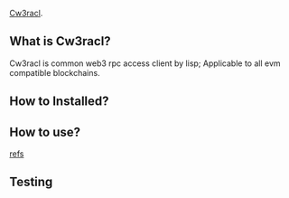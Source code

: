 [Cw3racl](https://github.com/Wilfrider/Cw3racl.git).

What is Cw3racl?
----------------

Cw3racl is common web3 rpc access client by lisp; Applicable to all evm compatible blockchains.


How to Installed?
----------------


How to use?
-----------

[refs](https://github.com/Wilfrider/Cw3racl/wiki)

Testing
-------
